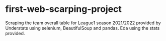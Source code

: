 # first-web-scarping-project
Scraping the team overall table for League1 season 2021/2022 provided by Understats using selenium, BeautifulSoup and pandas.
Eda using the stats provided.
